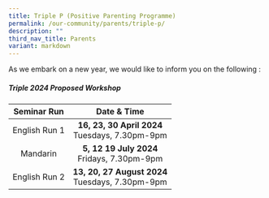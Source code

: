 ```yaml
---
title: Triple P (Positive Parenting Programme)
permalink: /our-community/parents/triple-p/
description: ""
third_nav_title: Parents
variant: markdown
---
```

As we embark on a new year, we would like to inform you on the following :

##### **Triple 2024 Proposed Workshop**

| Seminar Run | Date &amp; Time |
|:---------------------------------:|:---------------------------------:|
| English Run 1 | **16, 23, 30 April 2024**<br>Tuesdays, 7.30pm-9pm |
| Mandarin | **5, 12 19 July 2024**<br>Fridays, 7.30pm-9pm |
| English Run 2 | **13, 20, 27 August 2024**<br>Tuesdays, 7.30pm-9pm |